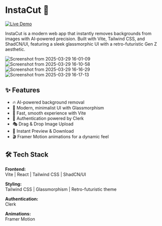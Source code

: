 # InstaCut 🚀

[![Live Demo](https://img.shields.io/badge/-Live%20Demo-brightgreen)](https://instacut.mithilgirish.dev/)

InstaCut is a modern web app that instantly removes backgrounds from images with AI-powered precision. Built with Vite, Tailwind CSS, and ShadCN/UI, featuring a sleek glassmorphic UI with a retro-futuristic Gen Z aesthetic.

![Screenshot from 2025-03-29 16-01-09](https://github.com/user-attachments/assets/ce03769f-99c5-46ac-94f1-816a5fd9f435)
![Screenshot from 2025-03-29 16-10-58](https://github.com/user-attachments/assets/4567db4c-4518-4476-90f1-6f05087424ab)
![Screenshot from 2025-03-29 16-16-29](https://github.com/user-attachments/assets/89ddc1a5-6858-4735-b89c-d7715e2d91f2)
![Screenshot from 2025-03-29 16-17-13](https://github.com/user-attachments/assets/c88449dc-9391-42f8-adc9-d6220a52212e)




## ✨ Features

- 🔥 AI-powered background removal
- 🎨 Modern, minimalist UI with Glassmorphism
- 🚀 Fast, smooth experience with Vite
- 🔑 Authentication powered by Clerk
- 🎭 Drag & Drop Image Upload
- 📂 Instant Preview & Download
- 🎬 Framer Motion animations for a dynamic feel

## 🛠 Tech Stack

**Frontend:**  
Vite | React | Tailwind CSS | ShadCN/UI  

**Styling:**  
Tailwind CSS | Glassmorphism | Retro-futuristic theme  

**Authentication:**  
Clerk  

**Animations:**  
Framer Motion  

